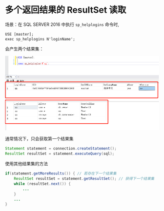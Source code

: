 # 多个返回结果的 ResultSet 读取

场景：在 SQL SERVER 2016 中执行 `sp_helplogins` 命令时,

```mssql
USE [master];
exec sp_helplogins N'loginName';
```

会产生两个结果集：

![image-20191128190212464](JDBC_使用多个ResultSet结果集.assets/image-20191128190212464.png)

通常情况下，只会获取第一个结果集

```java
Statement statement = connection.createStatement();
ResultSet resultSet = statement.executeQuery(sql);
```

使用其他结果集的方法

```java
if(statement.getMoreResults()) { // 若存在下一个结果集
    ResultSet resultSet = statement.getResultSet(); // 获得下一个结果集
    while (resultSet.next()) {
    	...
    }
  	...
}
```

